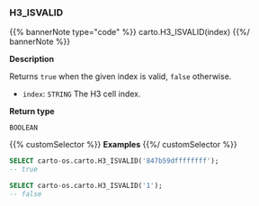 ### H3_ISVALID

{{% bannerNote type="code" %}}
carto.H3_ISVALID(index)
{{%/ bannerNote %}}

**Description**

Returns `true` when the given index is valid, `false` otherwise.

* `index`: `STRING` The H3 cell index.

**Return type**

`BOOLEAN`

{{% customSelector %}}
**Examples**
{{%/ customSelector %}}

```sql
SELECT carto-os.carto.H3_ISVALID('847b59dffffffff');
-- true
```

```sql
SELECT carto-os.carto.H3_ISVALID('1');
-- false
```